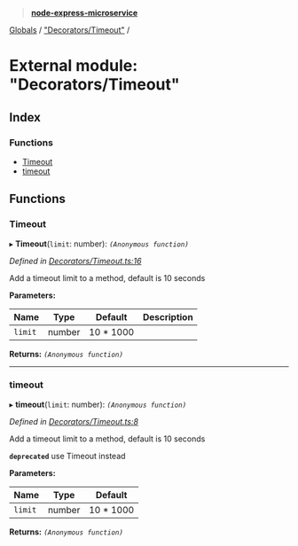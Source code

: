 > **[node-express-microservice](../README.md)**

[Globals](../globals.md) / ["Decorators/Timeout"](_decorators_timeout_.md) /

# External module: "Decorators/Timeout"

## Index

### Functions

* [Timeout](_decorators_timeout_.md#timeout)
* [timeout](_decorators_timeout_.md#timeout)

## Functions

###  Timeout

▸ **Timeout**(`limit`: number): *`(Anonymous function)`*

*Defined in [Decorators/Timeout.ts:16](https://github.com/lukebellamy053/express-microservice/blob/3c4f8e9/src/Decorators/Timeout.ts#L16)*

Add a timeout limit to a method, default is 10 seconds

**Parameters:**

Name | Type | Default | Description |
------ | ------ | ------ | ------ |
`limit` | number |  10 * 1000 |   |

**Returns:** *`(Anonymous function)`*

___

###  timeout

▸ **timeout**(`limit`: number): *`(Anonymous function)`*

*Defined in [Decorators/Timeout.ts:8](https://github.com/lukebellamy053/express-microservice/blob/3c4f8e9/src/Decorators/Timeout.ts#L8)*

Add a timeout limit to a method, default is 10 seconds

**`deprecated`** use Timeout instead

**Parameters:**

Name | Type | Default |
------ | ------ | ------ |
`limit` | number |  10 * 1000 |

**Returns:** *`(Anonymous function)`*